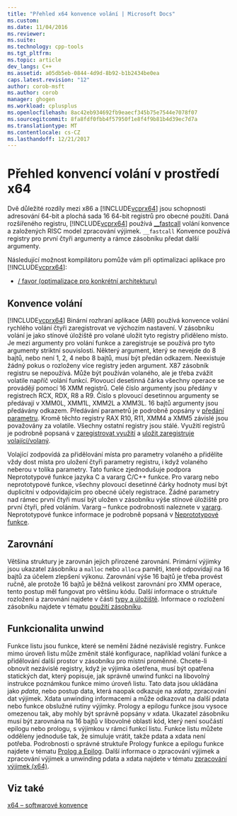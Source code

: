 ```yaml
---
title: "Přehled x64 konvence volání | Microsoft Docs"
ms.custom: 
ms.date: 11/04/2016
ms.reviewer: 
ms.suite: 
ms.technology: cpp-tools
ms.tgt_pltfrm: 
ms.topic: article
dev_langs: C++
ms.assetid: a05db5eb-0844-4d9d-8b92-b1b2434be0ea
caps.latest.revision: "12"
author: corob-msft
ms.author: corob
manager: ghogen
ms.workload: cplusplus
ms.openlocfilehash: 8ac42eb934692fb9eaecf345b75e7544e7078f07
ms.sourcegitcommit: 8fa8fdf0fbb4f57950f1e8f4f9b81b4d39ec7d7a
ms.translationtype: MT
ms.contentlocale: cs-CZ
ms.lasthandoff: 12/21/2017
---
```

# <a name="overview-of-x64-calling-conventions"></a>Přehled konvencí volání v prostředí x64
Dvě důležité rozdíly mezi x86 a [!INCLUDE[vcprx64](../assembler/inline/includes/vcprx64_md.md)] jsou schopnosti adresování 64-bit a plochá sada 16 64-bit registrů pro obecné použití. Daná rozšířeného registru, [!INCLUDE[vcprx64](../assembler/inline/includes/vcprx64_md.md)] používá [__fastcall](../cpp/fastcall.md) volání konvence a založených RISC model zpracování výjimek. `__fastcall` Konvence používá registry pro první čtyři argumenty a rámce zásobníku předat další argumenty.  
  
 Následující možnost kompilátoru pomůže vám při optimalizaci aplikace pro [!INCLUDE[vcprx64](../assembler/inline/includes/vcprx64_md.md)]:  
  
-   [/ favor (optimalizace pro konkrétní architekturu)](../build/reference/favor-optimize-for-architecture-specifics.md)  
  
## <a name="calling-convention"></a>Konvence volání  
 [!INCLUDE[vcprx64](../assembler/inline/includes/vcprx64_md.md)] Binární rozhraní aplikace (ABI) používá konvence volání rychlého volání čtyři zaregistrovat ve výchozím nastavení. V zásobníku volání je jako stínové úložiště pro volané uložit tyto registry přiděleno místo. Je mezi argumenty pro volání funkce a zaregistruje se používá pro tyto argumenty striktní souvislosti. Některý argument, který se nevejde do 8 bajtů, nebo není 1, 2, 4 nebo 8 bajtů, musí být předán odkazem. Neexistuje žádný pokus o rozloženy více registry jeden argument. X87 zásobník registru se nepoužívá. Může být používán volaného, ale je třeba zvážit volatile napříč volání funkcí. Plovoucí desetinná čárka všechny operace se provádějí pomocí 16 XMM registrů. Celé číslo argumenty jsou předány v registrech RCX, RDX, R8 a R9. Číslo s plovoucí desetinnou argumenty se předávají v XMM0L, XMM1L, XMM2L a XMM3L. 16 bajtů argumenty jsou předávány odkazem. Předávání parametrů je podrobně popsány v [předání parametru](../build/parameter-passing.md). Kromě těchto registry RAX R10, R11, XMM4 a XMM5 závislé jsou považovány za volatile. Všechny ostatní registry jsou stálé. Využití registrů je podrobně popsaná v [zaregistrovat využití](../build/register-usage.md) a [uložit zaregistruje volající/volaný](../build/caller-callee-saved-registers.md).  
  
 Volající zodpovídá za přidělování místa pro parametry volaného a přidělíte vždy dost místa pro uložení čtyři parametry registru, i když volaného neberou v tolika parametry. Tato funkce zjednodušuje podpora Neprototypové funkce jazyka C a vararg C/C++ funkce. Pro vararg nebo neprototypové funkce, všechny plovoucí desetinné čárky hodnoty musí být duplicitní v odpovídajícím pro obecné účely registrace. Žádné parametry nad rámec první čtyři musí být uložen v zásobníku výše stínové úložiště pro první čtyři, před voláním. Vararg – funkce podrobnosti naleznete v [vararg](../build/varargs.md). Neprototypové funkce informace je podrobně popsaná v [Neprototypové funkce](../build/unprototyped-functions.md).  
  
## <a name="alignment"></a>Zarovnání  
 Většina struktury je zarovnán jejich přirozené zarovnání. Primární výjimky jsou ukazatel zásobníku a `malloc` nebo `alloca` paměti, které odpovídají na 16 bajtů za účelem zlepšení výkonu. Zarovnání výše 16 bajtů je třeba provést ručně, ale protože 16 bajtů je běžná velikost zarovnání pro XMM operace, tento postup měl fungovat pro většinu kódu. Další informace o struktuře rozložení a zarovnání najdete v části [typy a úložiště](../build/types-and-storage.md). Informace o rozložení zásobníku najdete v tématu [použití zásobníku](../build/stack-usage.md).  
  
## <a name="unwindability"></a>Funkcionalita unwind  
 Funkce listu jsou funkce, které se nemění žádné nezávislé registry. Funkce mimo úroveň listu může změnit stálé konfigurace, například volání funkce a přidělování další prostor v zásobníku pro místní proměnné. Chcete-li obnovit nezávislé registry, když je výjimka ošetřena, musí být opatřena statických dat, který popisuje, jak správně unwind funkci na libovolný instrukce poznámkou funkce mimo úroveň listu. Tato data jsou ukládána jako *pdata*, nebo postup data, která naopak odkazuje na *xdata*, zpracování dat výjimek. Xdata unwinding informacemi a může odkazovat na další pdata nebo funkce obslužné rutiny výjimky. Prology a epilogu funkce jsou vysoce omezenou tak, aby mohly být správně popsány v xdata. Ukazatel zásobníku musí být zarovnána na 16 bajtů v libovolné oblasti kód, který není součástí epilogu nebo prologu, s výjimkou v rámci funkcí listu. Funkce listu můžete odděleny jednoduše tak, že simuluje vrátit, takže pdata a xdata není potřeba. Podrobnosti o správné struktuře Prology funkce a epilogu funkce najdete v tématu [Prolog a Epilog](../build/prolog-and-epilog.md). Další informace o zpracování výjimek a zpracování výjimek a unwinding pdata a xdata najdete v tématu [zpracování výjimek (x64)](../build/exception-handling-x64.md).  
  
## <a name="see-also"></a>Viz také  
 [x64 – softwarové konvence](../build/x64-software-conventions.md)